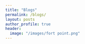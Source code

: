 ```yaml
---
title: "Blogs"
permalink: /blogs/
layout: posts
author_profile: true
header:
  image: "/images/fort point.png"
---
```

